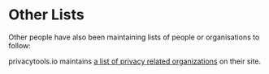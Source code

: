# Other Lists

Other people have also been maintaining lists of people or organisations to follow:

privacytools.io maintains [a list of privacy related organizations](https://social.privacytools.io/about/more#follow) on their site.

